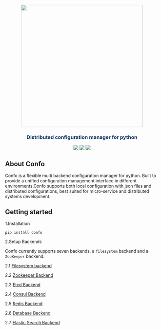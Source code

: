 


<p align="center"><img src="https://raw.githubusercontent.com/sambe-consulting/confo/master/assets/logo.png" width="400"></p>

<p align="center"><h3 style="color: #193967; text-align: center">Distributed configuration manager for python</h3></p>

<p align="center">
<a href="https://github.com/sambe-consulting/confo/actions/workflows/pytest-workflow.yml"><img src="https://github.com/sambe-consulting/confo/actions/workflows/pytest-workflow.yml/badge.svg"></a>
<a href="https://houndci.com"><img src="https://img.shields.io/badge/Reviewed_by-Hound-8E64B0.svg"></a>
<a href="https://github.com/apache/zookeeper/blob/master/LICENSE.txt"><img src="https://img.shields.io/github/license/apache/zookeeper"></a>


</p>

## About Confo
Confo is a flexible multi backend configuration manager for python. Built to provide a unified configuration management
interface in different environments.Confo supports both local configuration with json files and distributed configurations,
best suited for micro-service and distributed systems development.
## Getting started
1.Installation
```
pip install confo

```

2.Setup Backends 

Confo currently supports seven backends, a `filesystem` backend and a `ZooKeeper` backend.

2.1 <a href="docs/backends/filesystem_backend.md">Filesystem backend</a>

2.2 <a href="docs/backends/zookeeper_backend.md">Zookeeper Backend</a>


2.3 <a href="docs/backends/etcd_backend.md">Etcd Backend</a>


2.4 <a href="docs/backends/consul_backend.md">Consul Backend</a>


2.5 <a href="docs/backends/redis_backend.md">Redis Backend</a>


2.6 <a href="docs/backends/database_backend.md">Database Backend</a>


2.7 <a href="docs/backends/elasticsearch_backend.md">Elastic Search Backend</a>


